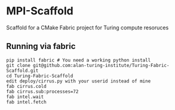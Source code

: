 # MPI-Scaffold
Scaffold for a CMake Fabric project for Turing compute resoruces

## Running via fabric

```
pip install fabric # You need a working python install
git clone git@github.com:alan-turing-institute/Turing-Fabric-Scaffold.git
cd Turing-Fabric-Scaffold
edit deploy/cirrus.py with your userid instead of mine
fab cirrus.cold
fab cirrus.sub:processes=72
fab intel.wait
fab intel.fetch
```
